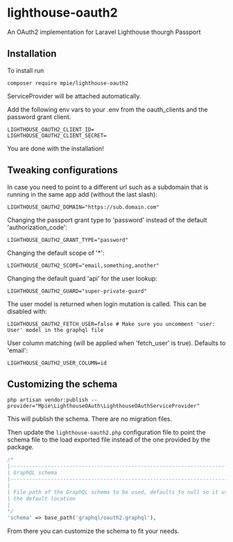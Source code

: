 # lighthouse-oauth2
An OAuth2 implementation for Laravel Lighthouse thourgh Passport

## Installation
To install run

```
composer require mpie/lighthouse-oauth2
```

ServiceProvider will be attached automatically.

Add the following env vars to your .env from the oauth_clients and the password grant client.

```
LIGHTHOUSE_OAUTH2_CLIENT_ID=
LIGHTHOUSE_OAUTH2_CLIENT_SECRET=
```

You are done with the installation!

## Tweaking configurations
In case you need to point to a different url such as a subdomain that is running in the same app add (without the last slash):

```
LIGHTHOUSE_OAUTH2_DOMAIN="https://sub.domain.com"
```

Changing the passport grant type to 'password' instead of the default 'authorization_code':

```
LIGHTHOUSE_OAUTH2_GRANT_TYPE="password"
```

Changing the default scope of '*':

```
LIGHTHOUSE_OAUTH2_SCOPE="email,something,another"
```

Changing the default guard 'api' for the user lookup:

```
LIGHTHOUSE_OAUTH2_GUARD="super-private-guard"
```

The user model is returned when login mutation is called. This can be disabled with:

```
LIGHTHOUSE_OAUTH2_FETCH_USER=false # Make sure you uncomment 'user: User' model in the graphql file
```

User column matching (will be applied when 'fetch_user' is true). Defaults to 'email':

```
LIGHTHOUSE_OAUTH2_USER_COLUMN=id
```

## Customizing the schema

```
php artisan vendor:publish --provider="Mpie\LighthouseOAuth\LighthouseOAuthServiceProvider"
```

This will publish the schema. There are no migration files.

Then update the `lighthouse-oauth2.php` configuration file to point the schema file to the load exported file instead of the one provided by the package.

```php
/*
|--------------------------------------------------------------------------
| GraphQL schema
|--------------------------------------------------------------------------
|
| File path of the GraphQL schema to be used, defaults to null so it uses
| the default location
|
*/
'schema' => base_path('graphql/oauth2.graphql'),
```

From there you can customize the schema to fit your needs.
